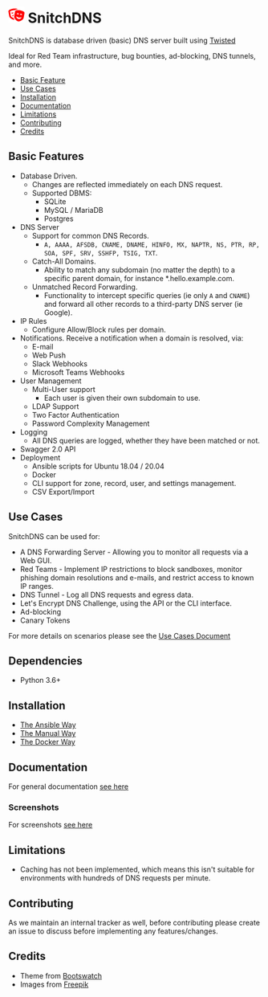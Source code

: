 # ![](docs/images/icon32.png) SnitchDNS

SnitchDNS is database driven (basic) DNS server built using [Twisted](https://github.com/twisted/twisted)

Ideal for Red Team infrastructure, bug bounties, ad-blocking, DNS tunnels, and more.

* [Basic Feature](#basic-features)
* [Use Cases](#use-cases)
* [Installation](#installation)
* [Documentation](#documentation)
* [Limitations](#limitations)
* [Contributing](#contributing)
* [Credits](#credits)

## Basic Features

* Database Driven.
  * Changes are reflected immediately on each DNS request.
  * Supported DBMS:
    * SQLite
    * MySQL / MariaDB
    * Postgres
* DNS Server
  * Support for common DNS Records.
    * `A, AAAA, AFSDB, CNAME, DNAME, HINFO, MX, NAPTR, NS, PTR, RP, SOA, SPF, SRV, SSHFP, TSIG, TXT`.
  * Catch-All Domains.
    * Ability to match any subdomain (no matter the depth) to a specific parent domain, for instance *.hello.example.com.
  * Unmatched Record Forwarding.
    * Functionality to intercept specific queries (ie only `A` and `CNAME`) and forward all other records to a third-party DNS server (ie Google).
* IP Rules
  * Configure Allow/Block rules per domain.
* Notifications. Receive a notification when a domain is resolved, via:
  * E-mail
  * Web Push
  * Slack Webhooks
  * Microsoft Teams Webhooks
* User Management
  * Multi-User support
    * Each user is given their own subdomain to use.
  * LDAP Support
  * Two Factor Authentication
  * Password Complexity Management
* Logging
  * All DNS queries are logged, whether they have been matched or not.
* Swagger 2.0 API
* Deployment
  * Ansible scripts for Ubuntu 18.04 / 20.04
  * Docker
  * CLI support for zone, record, user, and settings management.
  * CSV Export/Import 
  
## Use Cases

SnitchDNS can be used for:

* A DNS Forwarding Server - Allowing you to monitor all requests via a Web GUI.
* Red Teams - Implement IP restrictions to block sandboxes, monitor phishing domain resolutions and e-mails, and restrict access to known IP ranges.
* DNS Tunnel - Log all DNS requests and egress data.
* Let's Encrypt DNS Challenge, using the API or the CLI interface.
* Ad-blocking
* Canary Tokens

For more details on scenarios please see the [Use Cases Document](docs/use_cases.md)

## Dependencies

* Python 3.6+

## Installation

* [The Ansible Way](docs/setup/ansible.md)
* [The Manual Way](docs/setup/manual.md)
* [The Docker Way](docs/setup/docker.md)

## Documentation

For general documentation [see here](docs/general/index.md)

### Screenshots

For screenshots [see here](docs/general/screenshots.md)

## Limitations

* Caching has not been implemented, which means this isn't suitable for environments with hundreds of DNS requests per minute.

## Contributing

As we maintain an internal tracker as well, before contributing please create an issue to discuss before implementing any features/changes.

## Credits

* Theme from [Bootswatch](https://bootswatch.com/)
* Images from [Freepik](http://www.freepik.com/)
